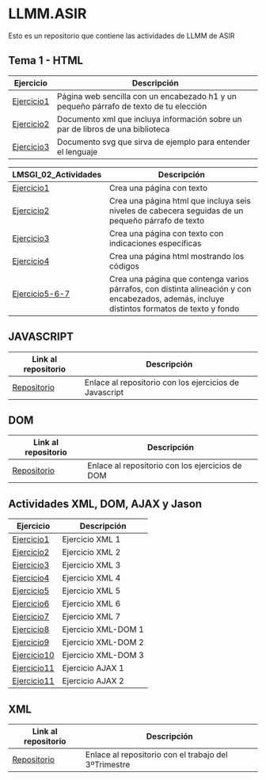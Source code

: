 # LLMM.ASIR
Esto es un repositorio que contiene las actividades de LLMM de ASIR

## Tema 1 - HTML
Ejercicio | Descripción
----------|------------
[Ejercicio1](/tema1/pagina.html) | Página web sencilla con un encabezado h1 y un pequeño párrafo de texto de tu elección
[Ejercicio2](/tema1/biblioteca.xml) | Documento xml que incluya información sobre un par de libros de una biblioteca
[Ejercicio3](/tema1/ejemplo.svg) | Documento svg que sirva de ejemplo para entender el lenguaje


LMSGI_02_Actividades | Descripción
----------|------------
[Ejercicio1](tema1/Ejercicio1.html) | Crea una página con texto
[Ejercicio2](tema1/Ejercicio2.html) | Crea una página html que incluya seis niveles de cabecera seguidas de un pequeño párrafo de texto
[Ejercicio3](tema1/Ejercicio3.html) | Crea una página con texto con indicaciones específicas
[Ejercicio4](tema1/Ejercicio4.html) | Crea una página html mostrando los códigos
[Ejercicio5-6-7](tema1/Ejercicio5-6-7.html) | Crea una página que contenga varios párrafos, con distinta alineación y con encabezados, además, incluye distintos formatos de texto y fondo


## JAVASCRIPT
Link al repositorio | Descripción
----------|------------
[Repositorio](https://github.com/jPabloASIR/JS_Actividades) | Enlace al repositorio con los ejercicios de Javascript


## DOM
Link al repositorio | Descripción
----------|------------
[Repositorio](https://github.com/jPabloASIR/DOM) | Enlace al repositorio con los ejercicios de DOM

## Actividades XML, DOM, AJAX y Jason
Ejercicio | Descripción
----------|------------
[Ejercicio1](Acts.3Tr/Ex1.xml) | Ejercicio XML 1
[Ejercicio2](Acts.3Tr/Ex2.xml) | Ejercicio XML 2
[Ejercicio3](Acts.3Tr/Ex3.xml) | Ejercicio XML 3
[Ejercicio4](Acts.3Tr/Ex4.xml) | Ejercicio XML 4
[Ejercicio5](Acts.3Tr/Ex5.xml) | Ejercicio XML 5
[Ejercicio6](Acts.3Tr/Ex6.xml) | Ejercicio XML 6
[Ejercicio7](Acts.3Tr/Ex7.xml) | Ejercicio XML 7
[Ejercicio8](Acts.3Tr/index.html) | Ejercicio XML-DOM 1
[Ejercicio9](Acts.3Tr/Ex9.html) | Ejercicio XML-DOM 2
[Ejercicio10](Acts.3Tr/Ex10.html) | Ejercicio XML-DOM 3
[Ejercicio11](Acts.3Tr/Ex11.html) | Ejercicio AJAX 1
[Ejercicio11](Acts.3Tr/Ex12.html) | Ejercicio AJAX 2


## XML
Link al repositorio | Descripción
----------|------------
[Repositorio](https://github.com/jPabloASIR/Trabajo_Tr.3) | Enlace al repositorio con el trabajo del 3ºTrimestre

